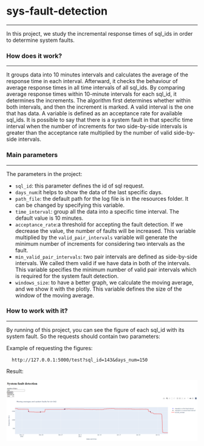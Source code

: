 # sys-fault-detection

***
In this project, we study the incremental response times of sql_ids in order to determine system faults.

### How does it work?

***
It groups data into 10 minutes intervals and calculates the average of the response time in each interval. Afterward, it checks the behaviour of average response times in all time intervals of all sql_ids. By comparing average response times within 10-minute intervals for each sql_id, it determines the increments. The algorithm first determines whether within both intervals, and then the increment is marked. A valid interval is the one that has data. A variable is defined as an acceptance rate for available sql_ids. It is possible to say that there is a system fault in that specific time interval when the number of increments for two side-by-side intervals is greater than the acceptance rate multiplied by the number of valid side-by-side intervals.


### Main parameters
***
The parameters in the project:

- `sql_id`:  this parameter defines the id of sql request.
- `days_num`:it helps to show the data of the last specific days.
- `path_file`: the default path for the log file is in the resources folder. It can be changed by specifying this variable.
- `time_interval`: group all the data into a specific time interval. The default value is 10 minutes.
- `acceptance_rate`:a threshold for accepting the fault detection. If we decrease the value, the number of faults will be increased. This variable multiplied by the `valid_pair_intervals` variable will generate the minimum number of increments for considering two intervals as the fault.
- `min_valid_pair_intervals`: two pair intervals are defined as side-by-side intervals. We called them valid if we have data in both of the intervals. This variable specifies the minimum number of valid pair intervals which is required for the system fault detection.
- `windows_size`: to have a better graph, we calculate the moving average, and we show it with the plotly. This variable defines the size of the window of the moving average.

### How to work with it?
***
By running of this project, you can see the figure of each sql_id with its system fault. So the requests should contain
two parameters:

Example of requesting the figures:

```
  http://127.0.0.1:5000/test?sql_id=143&days_num=150
```

Result:

![](resources/running_example.png)
